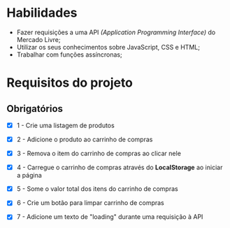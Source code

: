# Habilidades

- Fazer requisições a uma API *(Application Programming Interface)* do Mercado Livre;
- Utilizar os seus conhecimentos sobre JavaScript, CSS e HTML;
- Trabalhar com funções assíncronas;

# Requisitos do projeto

## Obrigatórios

- [x] 1 - Crie uma listagem de produtos

- [x] 2 - Adicione o produto ao carrinho de compras

- [x] 3 - Remova o item do carrinho de compras ao clicar nele

- [x] 4 - Carregue o carrinho de compras através do **LocalStorage** ao iniciar a página

- [x] 5 - Some o valor total dos itens do carrinho de compras

- [x] 6 - Crie um botão para limpar carrinho de compras

- [x] 7 - Adicione um texto de "loading" durante uma requisição à API
